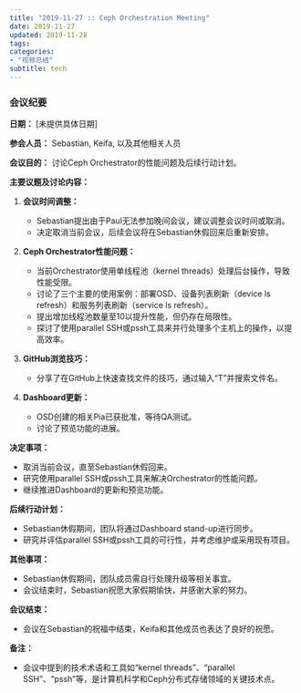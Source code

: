 ```yaml
---
title: "2019-11-27 :: Ceph Orchestration Meeting"
date: 2019-11-27
updated: 2019-11-28
tags:
categories:
- "视频总结"
subtitle: tech
---
```



### 会议纪要

**日期：** [未提供具体日期]

**参会人员：** Sebastian, Keifa, 以及其他相关人员

**会议目的：** 讨论Ceph Orchestrator的性能问题及后续行动计划。

**主要议题及讨论内容：**

1. **会议时间调整：**
   - Sebastian提出由于Paul无法参加晚间会议，建议调整会议时间或取消。
   - 决定取消当前会议，后续会议将在Sebastian休假回来后重新安排。

2. **Ceph Orchestrator性能问题：**
   - 当前Orchestrator使用单线程池（kernel threads）处理后台操作，导致性能受限。
   - 讨论了三个主要的使用案例：部署OSD、设备列表刷新（device ls refresh）和服务列表刷新（service ls refresh）。
   - 提出增加线程池数量至10以提升性能，但仍存在局限性。
   - 探讨了使用parallel SSH或pssh工具来并行处理多个主机上的操作，以提高效率。

3. **GitHub浏览技巧：**
   - 分享了在GitHub上快速查找文件的技巧，通过输入“T”并搜索文件名。

4. **Dashboard更新：**
   - OSD创建的相关Pia已获批准，等待QA测试。
   - 讨论了预览功能的进展。

**决定事项：**

- 取消当前会议，直至Sebastian休假回来。
- 研究使用parallel SSH或pssh工具来解决Orchestrator的性能问题。
- 继续推进Dashboard的更新和预览功能。

**后续行动计划：**

- Sebastian休假期间，团队将通过Dashboard stand-up进行同步。
- 研究并评估parallel SSH或pssh工具的可行性，并考虑维护或采用现有项目。

**其他事项：**

- Sebastian休假期间，团队成员需自行处理升级等相关事宜。
- 会议结束时，Sebastian祝愿大家假期愉快，并感谢大家的努力。

**会议结束：**

- 会议在Sebastian的祝福中结束，Keifa和其他成员也表达了良好的祝愿。

**备注：**

- 会议中提到的技术术语和工具如“kernel threads”、“parallel SSH”、“pssh”等，是计算机科学和Ceph分布式存储领域的关键技术点。